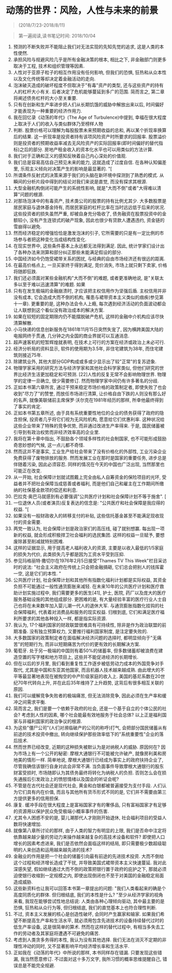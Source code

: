 # 动荡的世界：风险，人性与未来的前景


> (2018/7/23-2018/8/11)

> 第一遍阅读,读书笔记时间: 2018/10/04

1. 预测的不断失败并不能阻止我们对无法实现的先知先觉的追求, 这是人类的本性使然.
2. 承担风险与规避风险几乎是所有金融决策的根本, 相比之下, 非金融部门则更多取决于工程, 技术和组织管理等因素.
3. 人性对于亚原子粒子的相互作用没有任何影响, 但我们的恐惧, 狂热和从众本性以及文化传统等却决定着金融活动的走向.
4. 泡沫破灭造成的破坏程度不但取决于"有毒"资产的类型, 还与这些资产的持有人的杠杆大小有关. 后者决定了危机能够蔓延到多广的范围. 简而言之, 第二章将阐述债务杠杆的大小至关重要.
5. 只有在创新和生产率进步把人们从长期饥饿的威胁中解放出来以后, 时间偏好才能表现为一种重要的经济作用力.
6. 我在回忆录《动荡的年代》(The Age of Turbulence)中提到, 幸福在很大程度上取决于人们的收入与类似群体乃至榜样人物
7. 判断. 股票价格可以理解为每股股票未来预期收益的总和, 再以某个折现率换算后的结果. 这一折现率是投资者持有该项风险资产时所要求的回报率. 股票溢价则是投资者的预期收益率减去无风险资产的实际回报率(即时间偏好的替代指标)之后的部分. 房地产租金收入的资本化水平也可以用类似的方法计算.
8. 我们对于正确和正义的感知反映着自己内心深处的价值观.
9. 我们总是容易高估自己预见未来的能力, 这就造成了过度自信. 在各种认知偏差里, 乐观主义倾向对决策产生的影响是最显著的. "[
10. 所谓条件反射式的决策来源于我们的头脑在新环境中探测到了熟悉的模式. 从瞬间的分析片段中得到的结论对我们来说是直觉, 而没有探求其根源.
11. 大型金融机构倒闭可能产生的系统性影响, 就是"大而不倒"或者"大得难以清算"问题的根源.
12. 对那场泡沫中的有毒资产, 技术类公司的股票的持有比例尤其少. 大多数股票是居民家庭与退休基金持有, 而居民家庭的杠杆比率在当时远远低于后来的状况. 这些投资者的损失虽然严重, 却被自身充分吸收了, 债务融资在股票投资中的金额较小, 没有产生连锁式的破产现象, 因此也很少有贷款人遭遇违约, 资金链的雪崩得以避免.
13. 然而经济稳定的增强恰恰是激发泡沫的引子, 它所需要的只是有一定比例的市场参与者把这种变化当成结构性变化.
14. 在现实世界中, 这些条件基本上永远都无法得到满足. 因此, 统计学家们设计出了各种办法来测算和部分纠正那些未能满足假设的部分.
15. 中国经济如今仍饱受裙带关系的困扰, 与经典的自由市场经济还有很远的距离.
16. 在最高价格点上, 一旦买家终于得到满足, 竞价消失, 市场上就只剩下卖家, 价格将随即狂跌.
17. 我们还必须面对某些金融机构"大而不倒"的难题, 或者更准确地说, 是"关联太多以至于难以迅速清算"的难题. 如果
18. 只有在发生极端的金融崩溃时, 才应该把主权信用作为坚强后盾. 主权信用并非没有成本, 它会造成大而不倒的机构, 罹患与裙带资本主义类似的痼疾(参见第十一章). 更重要的是, 这种办法会令人上瘾, 每次遇到经济活动的负面波动都会让人联想到这个看似没有政治成本的解决方案.
19. 如果在较短的固定期限内仍不能摆脱破产危机, 这样的金融中介机构应该尽快清算解散.
20. 小马快递的信息创新服务在1861年11月15日突然失宠了, 因为横跨美国大陆的电报网终于贯通, 几分钟之内全国的商业界就可以互通消息.
21. 超声速客机的短暂辉煌就表明, 在技术上可行的方案在经济或政治上未必可行.
22. 经济分析局的资料显示, 软件的使用期为3.5年, 非住宅建筑为38年, 而住宅建筑则接近75年.
23. 除建筑业外, 其他大部分GDP构成或多或少显示出了较"正常"的复苏迹象.
24. 物理学家采用的研究方法与经济学家和其他社会科学家类似, 但他们研究的世界比经济生活更加稳定和可预测. [22]人性的反复无常不会影响物理世界. 物理学的定律一旦确立, 很少需要修订. 然而物理学家中间仍有许多著名的分歧.
25. 正如本书第六章所言, 通过干预来稳定市场价格的政策制定者, 即使失败了也会收到"尽力了"的赞誉, 而放任市场进行清算, 让价格自由下跌的人则没有那么好的名声, 就像美联储前主席保罗·沃尔克在1981年经历的那样, 所幸他最终得到了事实的肯定.
26. 正如本书第五章所述, 由于具有系统重要性地位的企业的债务获得了政府的隐含担保, 投资者几乎将它们视为无风险机构, 愿意给它们优惠利率. 这种状况给这些企业带来了特殊的竞争优势, 而非通过改进生产率得来. 于是, 国民储蓄被引导到有政治权势而非经济效率高的企业里.
27. 我将在第十章中指出, 不鼓励各个领域多样性的社会制国家, 也不可能形成鼓励奇思妙想的气候, 这一点儿都不奇怪.
28. 然而这并不是事实, 工业生产给社会带来了没有价格化的外部性, 工业污染企业免费获得了废物排放的服务. 然而发展工业在那时是国家的重要任务, 进步总是伴随着污染, 因此必须容忍. 同样的情况在今天的中国也广泛出现, 当然那里也可能正在改变.
29. 从一开始, 社会保障计划就试图戴上完全由私人自筹资金的保险项目的光环, 受益者并不把社会保障当成慈善或者福利, 而是他们自己和雇主在工作期间所缴纳的社保基金款项的偿还和利息.
30. 巴拉克·奥巴马就感到有必要强调"公共医疗计划和社会保障计划不等于施舍". [
31. 一位退休人员(或者演员)反复表达的信念是: "公共医疗和社会保障是我应得的权益. "[
32. 如果没有一般财政收入的转移支付的补贴, 这些信托基金甚至不能满足现收现付的资金需要.
33. 两党一致认为, 社会保障计划是政治家们的高压线, 碰了就别想赢. 每出现一项新的权益, 就会形成积极捍卫社会福利的选民集团. 这样的权益一旦赋予, 要想废除甚至削减就特别困难.
34. 这样的证据显示, 用于提高老人福利收入的资源, 主要是以收入最低的1/5家庭的损失为代价, 此类损失几乎都是因为工资水平受到压抑.
35. 参见玛格丽特·撒切尔在1976年2月5日接受"Thames TV This Week"栏目采访时的说法: "社会主义政府在传统上只会把金融搞砸, 它们总会把别人的钱挥霍一空, 这是它们的本性. "
36. 公共医疗计划, 社会保障计划和其他所有指数化福利计划都是实际权益, 其资金负担不可能通过一般性通货膨胀来减轻. 在未来10年的公共医疗计划和医疗救助计划实施过程中, 我们需要更多的医生[41], 护士, 医院, 药厂以及庞大的医疗服务基础设施的其他组成部分. 更困难的是, 有大量经验丰富的医疗行业人士自己也将在未来数年加入婴儿潮一代人的退休大军. 与通货膨胀指数化挂钩的社会保障福利, 代表着对消费品和服务的现实权益. 归根到底, 它们和满足医疗福利所要求的其他各种投入一样, 都是指实际资源.
37. 我认为, 17个福利国家的财政联盟很难具有可持续性, 除非是作为政治联盟的前期准备. 没有独立预算权力, 又要推行福利国家制度, 是注定要失败的.
38. 大多数国家的政策制定者在面临解决经济问题的选择时, 都明显倾向于"无痛苦"的短期行为, 而非以短期痛苦为代价的更有效的长期解决方案.
39. 葡萄牙. 处于另一极端的中国则有着50%的储蓄率, 但多数储蓄却被浪费在建造空置的写字楼和地方项目上, 这些并不能促进经济的长期增长.
40. 但在以后的岁月里, 我们看到重复性工作逐步被低劳动力成本的外国竞争对手取代, 尤其是中国和东亚其他国家, 而且机器人技术越来越成熟. 由此增大的不平等最显著地表现在被掏空的中产阶级家庭的收入上. 美国的基尼系数在20世纪70年代转向上升, 并在此后35年维持了上升趋势, 这背后有很多相互关联的原因.
41. 我们可以缓解竞争失败者的极端痛苦, 但无法消除竞争, 因此必须在生产率和缓冲之间需求平衡.
42. 简而言之, 我们是要一个依赖于政府的社会, 还是一个基于自立的个体公民的社会? 考虑到人性的因素, 哪个社会能最有效地服务于社会总体? 以上正是福利国家与非福利国家的政治争议的根源.
43. 为这些"僵尸公司"(人们对濒临破产的公司的称呼)打气, 会把部分国民储蓄从有前途的技术投资中撤出, 转向继续保护那些效率低下的"系统重要性"企业的落后技术.
44. 然而世界已经改变, 近期的这种损失被默认为是对纳税人的威胁. 原因何在? 因为市场上有一个公开的秘密: 摩根大通银行不可能被允许破产, 就像房利美和房地美的情形一样. 简单地说, 摩根大通银行已经成为事实上的政府扶持企业了, 尽管我确信该银行自身对此会非常不满. 当负面事件导致摩根大通银行的股东财富受损时, 市场随即认为其债务最终将转化为纳税人的负担. 否则怎么会在损失通报后引发政治上的愤怒情绪以及国会的听证会呢?
45. 不管是在古代社会还是现代社会, 黄金和白银都被普遍接受为支付手段. 人们认为它们具有内在价值, 而且与其他所有货币形式不同的是, 它们并不需要由第三方提供更多的信用担保.
46. 康复. 缓冲手段在很大程度上是富裕国家才有的奢侈品, 只有富裕国家才有足够的资源用以保护民众免受极端小概率事件的伤害.
47. 尤其令人困惑不安的是, 婴儿潮那代人才刚刚开始退休, 社会福利项目的受益人数将快速增加.
48. 就像第八章所讨论的那样, 由于人类的智力有明显的上限, 我们是否命中注定将依靠越来越少量的劳动力来操作越来越复杂的高技术设备和软件? 即使把人口增长的因素考虑进来, 我们是否依然会面临这样的结局, 即只需要极少数超级聪明的人来创造和运用越来越先进的技术?
49. 金融业的作用是把一个社会的储蓄引向最有前途的先进技术投资. 大而不倒给这个过程和经济增长造成了干扰, 并导致美国式裙带资本主义快速蔓延. 我对此深感失望, 假如继续通过大而不倒的政策把银行置于政府的庇护之下, 那就必须迫使银行收缩到一定规模之内, 即使出现倒闭也不至于对美国的金融稳定局面造成威胁.
50. 这些新资料也让我可以回答本书第一章提出的问题: "我们人类看起来的确是个高度同质化的群体. 但归根结底, 我们的本性是什么? "至少从经济学家的视角来看, 我现在能够尝试性地总结说: 人类由各种心理倾向驱动, 其中最主要的是恐惧, 狂热和从众行为等, 但归根结底, 我们的直觉基本上也符合理性判断.
51. 不过, 资本主义发展的核心是创造性破坏, 会同时产生赢家和输家. 如果我们希望不断提高生产率和生活水平, 就必须用包含先进技术的设备持续替代过时的低生产率设备, 这是很简单的算术. 然而在这样的替代过程中, 有相当多失去工作的劳动者及其家庭将遭遇不可避免的痛苦.
52. 考虑到人类贪多务得的本性, 我认为没有其他选择. 我们无法在消灭不定期的非理性冲动的同时, 又不显著影响平均经济增长率和生活水平.
53. 正如我在《动荡的年代》中所说的那样, 本书同样存在错漏. 只要发现这些错漏, 我当然愿意修订. 不过面对这十多万文字, 我所习惯的概率思维提醒自己, 错误总是不能完全规避.

